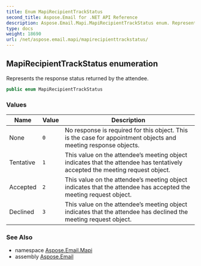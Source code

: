```yaml
---
title: Enum MapiRecipientTrackStatus
second_title: Aspose.Email for .NET API Reference
description: Aspose.Email.Mapi.MapiRecipientTrackStatus enum. Represents the response status returned by the attendee
type: docs
weight: 18690
url: /net/aspose.email.mapi/mapirecipienttrackstatus/
---
```

## MapiRecipientTrackStatus enumeration

Represents the response status returned by the attendee.

```csharp
public enum MapiRecipientTrackStatus
```

### Values

| Name | Value | Description |
| --- | --- | --- |
| None | `0` | No response is required for this object. This is the case for appointment objects and meeting response objects. |
| Tentative | `1` | This value on the attendee’s meeting object indicates that the attendee has tentatively accepted the meeting request object. |
| Accepted | `2` | This value on the attendee’s meeting object indicates that the attendee has accepted the meeting request object. |
| Declined | `3` | This value on the attendee’s meeting object indicates that the attendee has declined the meeting request object. |

### See Also

* namespace [Aspose.Email.Mapi](../../aspose.email.mapi/)
* assembly [Aspose.Email](../../)


